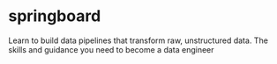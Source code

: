 # springboard
Learn to build data pipelines that transform raw, unstructured data. The skills and guidance you need to become a data engineer
